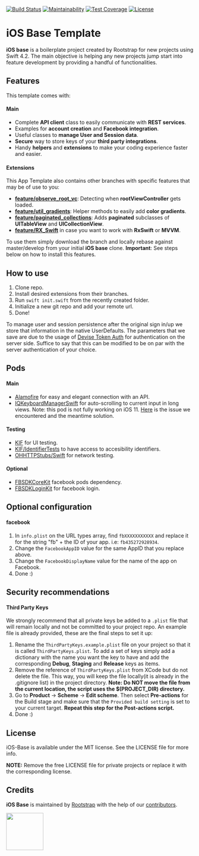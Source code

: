 [![Build Status](https://img.shields.io/travis/rootstrap/ios-base/master.svg)](https://travis-ci.org/rootstrap/ios-base)
[![Maintainability](https://api.codeclimate.com/v1/badges/21b076c80057210cda75/maintainability)](https://codeclimate.com/github/rootstrap/ios-base/maintainability)
[![Test Coverage](https://api.codeclimate.com/v1/badges/21b076c80057210cda75/test_coverage)](https://codeclimate.com/github/rootstrap/ios-base/test_coverage)
[![License](https://img.shields.io/github/license/rootstrap/ios-base.svg)](https://github.com/rootstrap/ios-base/blob/master/LICENSE.md)

# iOS Base Template
**iOS base** is a boilerplate project created by Rootstrap for new projects using Swift 4.2. The main objective is helping any new projects jump start into feature development by providing a handful of functionalities.

## Features
This template comes with:
#### Main
- Complete **API client** class to easily communicate with **REST services**.
- Examples for **account creation** and **Facebook integration**.
- Useful classes to **manage User and Session data**.
- **Secure** way to store keys of your **third party integrations**.
- Handy **helpers** and **extensions** to make your coding experience faster and easier.


#### Extensions
 This App Template also contains other branches with specific features that may be of use to you:

- [**feature/observe_root_vc**](https://github.com/rootstrap/ios-base/tree/feature/observe_root_vc): Detecting when **rootViewController** gets loaded.
- [**feature/util_gradients**](https://github.com/rootstrap/ios-base/tree/feature/util_gradients): Helper methods to easily add **color gradients**.
- [**feature/paginated_collections**](https://github.com/rootstrap/ios-base/tree/feature/paginated_collections): Adds **paginated** subclasses of **UITableView** and **UICollectionView**.
- [**feature/RX_Swift**](https://github.com/rootstrap/ios-base/tree/feature/RX_Swift) in case you want to work with **RxSwift** or **MVVM**.

To use them simply download the branch and locally rebase against master/develop from your initial **iOS base** clone.
**Important**: See steps below on how to install this features.

## How to use
1. Clone repo.
2. Install desired extensions from their branches.
3. Run `swift init.swift` from the recently created folder.
4. Initialize a new git repo and add your remote url.
5. Done!

To manage user and session persistence after the original sign in/up we store that information in the native UserDefaults. The parameters that we save are due to the usage of [Devise Token Auth](https://github.com/lynndylanhurley/devise_token_auth) for authentication on the server side. Suffice to say that this can be modified to be on par with the server authentication of your choice.

## Pods
#### Main
 - [Alamofire](https://github.com/Alamofire/Alamofire) for easy and elegant connection with an API.
 - [IQKeyboardManagerSwift](https://github.com/hackiftekhar/IQKeyboardManager) for auto-scrolling to current input in long views.
    Note: this pod is not fully working on iOS 11. [Here](https://github.com/hackiftekhar/IQKeyboardManager/issues/972) is the issue we encountered and the meantime solution.


#### Testing
 - [KIF](https://github.com/kif-framework/KIF) for UI testing.
 - [KIF/IdentifierTests](https://github.com/kif-framework/KIF) to have access to accesibility identifiers.
 - [OHHTTPStubs/Swift](https://github.com/AliSoftware/OHHTTPStubs) for network testing.

#### Optional
 - [FBSDKCoreKit](https://github.com/facebook/facebook-ios-sdk) facebook pods dependency.
 - [FBSDKLoginKit](https://github.com/facebook/facebook-ios-sdk) for facebook login.

## Optional configuration
#### facebook
1. In `info.plist` on the URL types array, find `fbXXXXXXXXXXX` and replace it for the string "fb" + the ID of your app. i.e: `fb435272928934`.
2. Change the `FacebookAppID` value for the same AppID that you replace above.
3. Change the `FacebookDisplayName` value for the name of the app on Facebook.
4. Done :)

## Security recommendations
#### Third Party Keys

We strongly recommend that all private keys be added to a `.plist` file that will remain locally and not be committed to your project repo. An example file is already provided, these are the final steps to set it up:

1. Rename the `ThirdPartyKeys.example.plist` file on your project so that it is called `ThirdPartyKeys.plist`.
  To add a set of keys simply add a dictionary with the name you want the key to have and add the corresponding **Debug**, **Staging** and **Release** keys as items.
2. Remove the reference of `ThirdPartyKeys.plist` from XCode but do not delete the file. This way, you will keep the file locally(it is already in the .gitignore list) in the project directory.
  **Note: Do NOT move the file from the current location, the script uses the $(PROJECT_DIR) directory.**
3. Go to **Product** -> **Scheme** -> **Edit scheme**. Then select **Pre-actions** for the Build stage and make sure that the `Provided build setting` is set to your current target.
**Repeat this step for the Post-actions script.**
4. Done :)

## License

iOS-Base is available under the MIT license. See the LICENSE file for more info.

**NOTE:** Remove the free LICENSE file for private projects or replace it with the corresponding license.

## Credits

**iOS Base** is maintained by [Rootstrap](http://www.rootstrap.com) with the help of our [contributors](https://github.com/rootstrap/ios-base/contributors).

[<img src="https://s3-us-west-1.amazonaws.com/rootstrap.com/img/rs.png" width="100"/>](http://www.rootstrap.com)
